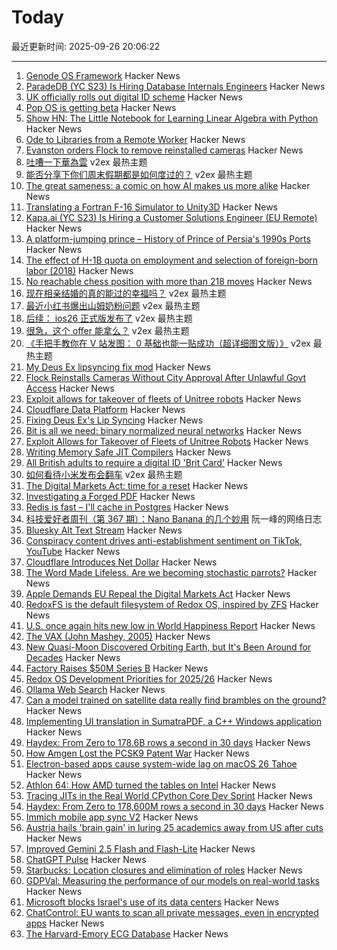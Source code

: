 # Today

最近更新时间: 2025-09-26 20:06:22

--- 
1. [Genode OS Framework](https://genode.org) Hacker News
2. [ParadeDB (YC S23) Is Hiring Database Internals Engineers](https://paradedb.notion.site/?source=copy_link) Hacker News
3. [UK officially rolls out digital ID scheme](https://www.gov.uk/government/news/new-digital-id-scheme-to-be-rolled-out-across-uk) Hacker News
4. [Pop OS is getting beta](https://system76.com/pop/pop-beta/) Hacker News
5. [Show HN: The Little Notebook for Learning Linear Algebra with Python](https://little-book-of.github.io/linear-algebra/books/en-US/lab.html) Hacker News
6. [Ode to Libraries from a Remote Worker](https://sibervepunk.com/ode-to-libraries/) Hacker News
7. [Evanston orders Flock to remove reinstalled cameras](https://evanstonroundtable.com/2025/09/24/flock-safety-reinstalls-evanston-cameras/) Hacker News
8. [吐嘈一下華為雲](https://www.v2ex.com/t/1161906) v2ex 最热主题
9. [能否分享下你们周末假期都是如何度过的？](https://www.v2ex.com/t/1161900) v2ex 最热主题
10. [The great sameness: a comic on how AI makes us more alike](https://www.itsnicethat.com/features/the-great-sameness-light-and-shade-digital-220925) Hacker News
11. [Translating a Fortran F-16 Simulator to Unity3D](https://vazgriz.com/762/f-16-flight-sim-in-unity-3d/) Hacker News
12. [Kapa.ai (YC S23) Is Hiring a Customer Solutions Engineer (EU Remote)](https://www.ycombinator.com/companies/kapa-ai/jobs/mHIFJVz-support-engineer) Hacker News
13. [A platform-jumping prince – History of Prince of Persia's 1990s Ports](https://www.jordanmechner.com/en/latest-news/#a-platform-jumping-prince) Hacker News
14. [The effect of H-1B quota on employment and selection of foreign-born labor (2018)](https://doi.org/10.1016/j.euroecorev.2018.06.010) Hacker News
15. [No reachable chess position with more than 218 moves](https://lichess.org/@/Tobs40/blog/there-is-no-reachable-chess-position-with-more-than-218-moves/a5xdxeqs) Hacker News
16. [现在相亲结婚的真的能过的幸福吗？](https://www.v2ex.com/t/1161927) v2ex 最热主题
17. [最近小红书爆出山姆奶粉问题](https://www.v2ex.com/t/1161914) v2ex 最热主题
18. [后续： ios26 正式版发布了](https://www.v2ex.com/t/1161911) v2ex 最热主题
19. [很急，这个 offer 能拿么？](https://www.v2ex.com/t/1161908) v2ex 最热主题
20. [《手把手教你在 V 站发图： 0 基础也能一贴成功（超详细图文版）》](https://www.v2ex.com/t/1161898) v2ex 最热主题
21. [My Deus Ex lipsyncing fix mod](https://www.joewintergreen.com/my-deus-ex-lipsyncing-fix-mod-making-of/) Hacker News
22. [Flock Reinstalls Cameras Without City Approval After Unlawful Govt Access](https://evanstonroundtable.com/2025/09/24/flock-safety-reinstalls-evanston-cameras/) Hacker News
23. [Exploit allows for takeover of fleets of Unitree robots](https://spectrum.ieee.org/unitree-robot-exploit) Hacker News
24. [Cloudflare Data Platform](https://blog.cloudflare.com/cloudflare-data-platform/) Hacker News
25. [Fixing Deus Ex's Lip Syncing](https://www.joewintergreen.com/my-deus-ex-lipsyncing-fix-mod-making-of/) Hacker News
26. [Bit is all we need: binary normalized neural networks](https://arxiv.org/abs/2509.07025) Hacker News
27. [Exploit Allows for Takeover of Fleets of Unitree Robots](https://spectrum.ieee.org/unitree-robot-exploit) Hacker News
28. [Writing Memory Safe JIT Compilers](https://medium.com/graalvm/writing-truly-memory-safe-jit-compilers-f79ad44558dd) Hacker News
29. [All British adults to require a digital ID 'Brit Card'](https://news.sky.com/video/all-british-adults-to-require-a-digital-id-brit-card-13438041) Hacker News
30. [如何看待小米发布会翻车](https://www.v2ex.com/t/1161896) v2ex 最热主题
31. [The Digital Markets Act: time for a reset](https://blog.google/around-the-globe/google-europe/the-digital-markets-act-time-for-a-reset/) Hacker News
32. [Investigating a Forged PDF](https://mjg59.dreamwidth.org/73317.html) Hacker News
33. [Redis is fast – I'll cache in Postgres](https://dizzy.zone/2025/09/24/Redis-is-fast-Ill-cache-in-Postgres/) Hacker News
34. [科技爱好者周刊（第 367 期）：Nano Banana 的几个妙用](http://www.ruanyifeng.com/blog/2025/09/weekly-issue-367.html) 阮一峰的网络日志
35. [Bluesky Alt Text Stream](https://bobbiec.github.io/bluesky-alt-text.html) Hacker News
36. [Conspiracy content drives anti-establishment sentiment on TikTok, YouTube](https://news.umich.edu/conspiracy-content-drives-anti-establishment-sentiment-on-tiktok-youtube/) Hacker News
37. [Cloudflare Introduces Net Dollar](https://www.cloudflare.com/press/press-releases/2025/cloudflare-introduces-net-dollar-to-support-a-new-business-model-for-the-ai-driven-internet/) Hacker News
38. [The Word Made Lifeless. Are we becoming stochastic parrots?](https://hedgehogreview.com/issues/lessons-of-babel/articles/the-word-made-lifeless) Hacker News
39. [Apple Demands EU Repeal the Digital Markets Act](https://arstechnica.com/tech-policy/2025/09/apple-demands-eu-repeal-the-digital-markets-act/) Hacker News
40. [RedoxFS is the default filesystem of Redox OS, inspired by ZFS](https://doc.redox-os.org/book/redoxfs.html) Hacker News
41. [U.S. once again hits new low in World Happiness Report](https://www.axios.com/2025/03/20/us-new-low-world-happiness-report) Hacker News
42. [The VAX (John Mashey, 2005)](https://yarchive.net/comp/vax.html) Hacker News
43. [New Quasi-Moon Discovered Orbiting Earth, but It's Been Around for Decades](https://explorersweb.com/new-quasi-moon-discovered-orbiting-earth-but-its-been-around-for-decades/) Hacker News
44. [Factory Raises $50M Series B](https://factory.ai/news/series-b) Hacker News
45. [Redox OS Development Priorities for 2025/26](https://www.redox-os.org/news/development-priorities-2025-09/) Hacker News
46. [Ollama Web Search](https://ollama.com/blog/web-search) Hacker News
47. [Can a model trained on satellite data really find brambles on the ground?](https://toao.com/blog/can-we-really-see-brambles-from-space) Hacker News
48. [Implementing UI translation in SumatraPDF, a C++ Windows application](https://blog.kowalczyk.info/a-vn0v/implementing-ui-translation-in-sumatrapdf-a-c-windows-application.html) Hacker News
49. [Haydex: From Zero to 178.6B rows a second in 30 days](https://axiom.co/blog/building-haydex) Hacker News
50. [How Amgen Lost the PCSK9 Patent War](https://www.alexkesin.com/p/how-amgen-lost-the-pcsk9-patent-war) Hacker News
51. [Electron-based apps cause system-wide lag on macOS 26 Tahoe](https://github.com/electron/electron/issues/48311) Hacker News
52. [Athlon 64: How AMD turned the tables on Intel](https://dfarq.homeip.net/athlon-64-how-amd-turned-the-tables-on-intel/) Hacker News
53. [Tracing JITs in the Real World CPython Core Dev Sprint](https://antocuni.eu/2025/09/24/tracing-jits-in-the-real-world--cpython-core-dev-sprint/) Hacker News
54. [Haydex: From Zero to 178,600M rows a second in 30 days](https://axiom.co/blog/building-haydex) Hacker News
55. [Immich mobile app sync V2](https://immich.app/blog/sync-v2) Hacker News
56. [Austria hails 'brain gain' in luring 25 academics away from US after cuts](https://www.reuters.com/world/austria-hails-brain-gain-luring-25-academics-away-us-after-cuts-2025-09-25/) Hacker News
57. [Improved Gemini 2.5 Flash and Flash-Lite](https://developers.googleblog.com/en/continuing-to-bring-you-our-latest-models-with-an-improved-gemini-2-5-flash-and-flash-lite-release/) Hacker News
58. [ChatGPT Pulse](https://openai.com/index/introducing-chatgpt-pulse/) Hacker News
59. [Starbucks: Location closures and elimination of roles](https://about.starbucks.com/press/2025/message-from-brian-an-important-update/) Hacker News
60. [GDPVal: Measuring the performance of our models on real-world tasks](https://openai.com/index/gdpval/) Hacker News
61. [Microsoft blocks Israel's use of its data centers](https://www.engadget.com/big-tech/microsoft-blocks-israels-use-of-its-data-centers-for-mass-surveillance-of-palestinians-170107061.html) Hacker News
62. [ChatControl: EU wants to scan all private messages, even in encrypted apps](https://metalhearf.fr/posts/chatcontrol-wants-your-private-messages/) Hacker News
63. [The Harvard-Emory ECG Database](https://bdsp.io/content/heedb/4.0/) Hacker News

